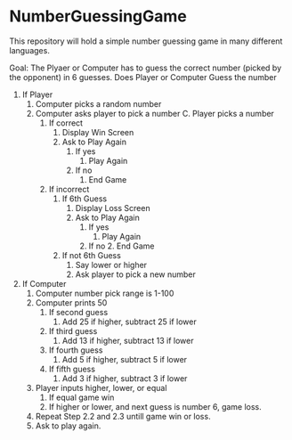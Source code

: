 # NumberGuessingGame
This repository will hold a simple number guessing game in many different languages.

Goal: The Plyaer or Computer has to guess the correct number (picked by the opponent) in 6 guesses.
Does Player or Computer Guess the number 
   1. If Player
       1. Computer picks a random number
       2. Computer asks player to pick a number
       C. Player picks a number
           1. If correct
               1. Display Win Screen
               2. Ask to Play Again
                   1. If yes
                       1. Play Again
                   2. If no
                       1. End Game
           2. If incorrect
               1. If 6th Guess
                   1. Display Loss Screen
                   2. Ask to Play Again
                       1. If yes
                           1. Play Again
                       2. If no
                           2. End Game
               2. If not 6th Guess
                   1. Say lower or higher
                   2. Ask player to pick a new number
   2. If Computer
       1. Computer number pick range is 1-100
       2. Computer prints 50
           1. If second guess
               1. Add 25 if higher, subtract 25 if lower
           2. If third guess
               1. Add 13 if higher, subtract 13 if lower
           3. If fourth guess
               1. Add 5 if higher, subtract 5 if lower
           4. If fifth guess
               1. Add 3 if higher, subtract 3 if lower
       3. Player inputs higher, lower, or equal
           1. If equal game win
           2. If higher or lower, and next guess is number 6, game loss. 
       4. Repeat Step 2.2 and 2.3 untill game win or loss.
       5. Ask to play again. 